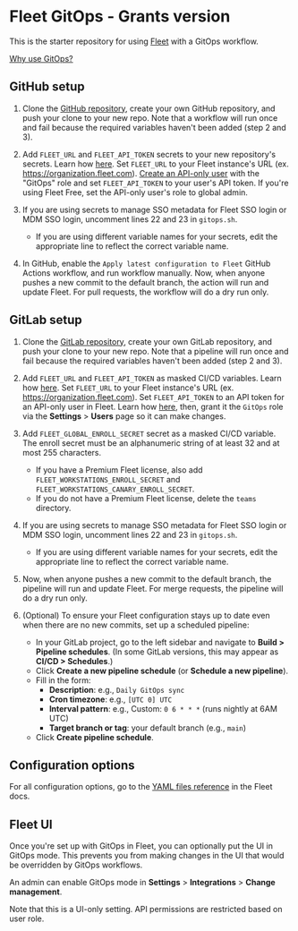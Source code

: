 # Fleet GitOps - Grants version

This is the starter repository for using [Fleet](https://fleetdm.com) with a GitOps workflow.

[Why use GitOps?](https://fleetdm.com/guides/sysadmin-diaries-gitops-a-strategic-advantage#basic-article)

## GitHub setup

1. Clone the [GitHub repository](https://github.com/fleetdm/fleet-gitops), create your own GitHub repository, and push your clone to your new repo. Note that a workflow will run once and fail because the required variables haven't been added (step 2 and 3).

2. Add `FLEET_URL` and `FLEET_API_TOKEN` secrets to your new repository's secrets. Learn how [here](https://docs.github.com/en/actions/security-guides/using-secrets-in-github-actions#creating-secrets-for-a-repository). Set `FLEET_URL` to your Fleet instance's URL (ex. https://organization.fleet.com). [Create an API-only user](https://fleetdm.com/docs/using-fleet/fleetctl-cli#create-api-only-user) with the "GitOps" role and set `FLEET_API_TOKEN` to your user's API token. If you're using Fleet Free, set the API-only user's role to global admin.

4. If you are using secrets to manage SSO metadata for Fleet SSO login or MDM SSO login, uncomment lines 22 and 23 in `gitops.sh`.
   - If you are using different variable names for your secrets, edit the appropriate line to reflect the correct variable name. 

5. In GitHub, enable the `Apply latest configuration to Fleet` GitHub Actions workflow, and run workflow manually. Now, when anyone pushes a new commit to the default branch, the action will run and update Fleet. For pull requests, the workflow will do a dry run only.

## GitLab setup

1. Clone the [GitLab repository](https://gitlab.com/fleetdm/fleet-gitops), create your own GitLab repository, and push your clone to your new repo. Note that a pipeline will run once and fail because the required variables haven't been added (step 2 and 3).

2. Add `FLEET_URL` and `FLEET_API_TOKEN` as masked CI/CD variables. Learn how [here](https://docs.gitlab.com/ee/ci/variables/#define-a-cicd-variable-in-the-ui). Set `FLEET_URL` to your Fleet instance's URL (ex. https://organization.fleet.com). Set `FLEET_API_TOKEN` to an API token for an API-only user in Fleet. Learn how [here](https://fleetdm.com/docs/using-fleet/fleetctl-cli#create-api-only-user), then, grant it the `GitOps` role via the **Settings** > **Users** page so it can make changes.

3. Add `FLEET_GLOBAL_ENROLL_SECRET` secret as a masked CI/CD variable. The enroll secret must be an alphanumeric string of at least 32 and at most 255 characters.
   - If you have a Premium Fleet license, also add `FLEET_WORKSTATIONS_ENROLL_SECRET` and `FLEET_WORKSTATIONS_CANARY_ENROLL_SECRET`.
   - If you do not have a Premium Fleet license, delete the `teams` directory.
     
4. If you are using secrets to manage SSO metadata for Fleet SSO login or MDM SSO login, uncomment lines 22 and 23 in `gitops.sh`.
   - If you are using different variable names for your secrets, edit the appropriate line to reflect the correct variable name. 

5. Now, when anyone pushes a new commit to the default branch, the pipeline will run and update Fleet. For merge requests, the pipeline will do a dry run only.

6. (Optional) To ensure your Fleet configuration stays up to date even when there are no new commits, set up a scheduled pipeline:
   - In your GitLab project, go to the left sidebar and navigate to **Build > Pipeline schedules**. (In some GitLab versions, this may appear as **CI/CD > Schedules**.)
   - Click **Create a new pipeline schedule** (or **Schedule a new pipeline**).
   - Fill in the form:
      - **Description**: e.g., `Daily GitOps sync`
      - **Cron timezone**: e.g., `[UTC 0] UTC`
      - **Interval pattern**: e.g., Custom: `0 6 * * *` (runs nightly at 6AM UTC)
      - **Target branch or tag**: your default branch (e.g., `main`)
   - Click **Create pipeline schedule**.

## Configuration options

For all configuration options, go to the [YAML files reference](https://fleetdm.com/docs/using-fleet/gitops) in the Fleet docs.

## Fleet UI

Once you're set up with GitOps in Fleet, you can optionally put the UI in GitOps mode. This prevents you from making changes in the UI that would be overridden by GitOps workflows. 

An admin can enable GitOps mode in **Settings** > **Integrations** > **Change management**.

Note that this is a UI-only setting. API permissions are restricted based on user role.

